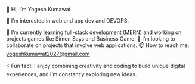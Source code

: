 👋 Hi, I’m Yogesh Kumawat

👀 I’m interested in web and app dev and DEVOPS.

🌱 I’m currently learning full-stack development (MERN) and working on projects games like Simon Says and Business Game.
💞️ I’m looking to collaborate on projects that involve web applications.
📫 How to reach me: yogeshkumawat2027@gmail.com 

⚡ Fun fact: I enjoy combining creativity and coding to build unique digital experiences, and I’m constantly exploring new ideas.

<!---
ykkumawat2022/ykkumawat2022 is a ✨ special ✨ repository because its `README.md` (this file) appears on your GitHub profile.
You can click the Preview link to take a look at your changes.
--->
